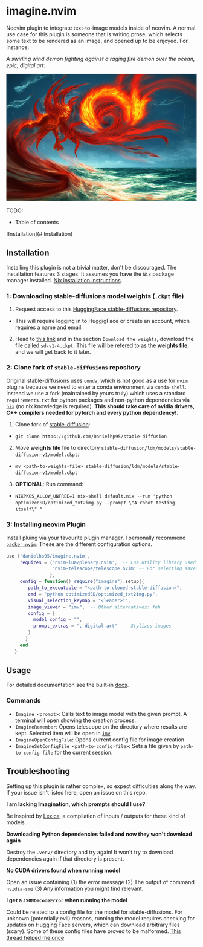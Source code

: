 
# imagine.nvim

Neovim plugin to integrate text-to-image models inside of neovim. A normal use case for this plugin is someone that is writing prose, which selects some text to be rendered as an image, and opened up to be enjoyed. For instance:

*A swirling wind demon fighting against a raging fire demon over the ocean, epic, digital art*:

![demon](./images/A_swirling_wind_demon_fighting_against_a_raging_fire_demon_over_the_ocean,_epic,_digital_art/seed_981604_00002.png)

TODO:
  - Table of contents

<!--
TODO: Add logo created via stable-diffusions
A robot in the pose of the statue The thinker by Auguste Rodin imagining things, cyberpunk:1.2, digital art, trending on artstation:

![robot_thinker](./images/robot_thinker.png)
-->


[Installation](# Installation)

## Installation

Installing this plugin is not a trivial matter, don't be discouraged. The installation features 3 stages. It assumes you have the `Nix` package manager installed. [Nix installation instructions](https://nixos.org/download.html).

### 1: Downloading stable-diffusions model weights (`.ckpt` file)

1. Request access to this [HuggingFace stable-diffusions repository](https://huggingface.co/CompVis/stable-diffusion-v1-4).
  - This will require logging in to HuggigFace or create an account, which requires a name and email.

2. Head to [this link](https://huggingface.co/CompVis/stable-diffusion-v-1-4-original) and in the section `Download the weights`, download the file called `sd-v1-4.ckpt`. This file will be refered to as the **weights file**, and we will get back to it later.

### 2: Clone fork of `stable-diffusions` repository

Original stable-diffusions uses `conda`, which is not good as a use for `nvim` plugins because we need to enter a conda environment via `conda-shell`. Instead we use a fork (maintained by yours truly) which uses a standard `requirements.txt` for python packages and non-python dependencies via [`nix`](https://nixos.org/) (no nix knowledge is required). **This should take care of nvidia drivers, C++ compilers needed for pytorch and every python dependency!**.

1. Clone fork of [stable-diffusion](https://github.com/Danielhp95/stable-diffusion):
  - `git clone https://github.com/Danielhp95/stable-diffusion`

2. Move **weights file** file to directory `stable-diffusion/ldm/models/stable-diffusion-v1/model.ckpt`:
  - `mv <path-to-weights-file> stable-diffusion/ldm/models/stable-diffusion-v1/model.ckpt`

3. **OPTIONAL**: Run command:

- `NIXPKGS_ALLOW_UNFREE=1 nix-shell default.nix --run "python optimizedSD/optimized_txt2img.py --prompt \"A robot testing itself\" "`

### 3: Installing neovim Plugin

Install pluing via your favourite plugin manager.  I personally recommend [`packer.nvim`](https://github.com/wbthomason/packer.nvim). These are the different configuration options.

```lua
use {'danielhp95/imagine.nvim',
     requires = {'nvim-lua/plenary.nvim',  -- Lua utility library used internally
                 'nvim-telescope/telescope.nvim' -- For selecting saved images
                },
     config = function() require("imagine").setup({
        path_to_executable = "<path-to-cloned-stable-diffusion>",
        cmd = "python optimizedSD/optimized_txt2img.py",
        visual_selection_keymap = "<leader>i",
        image_viewer = "imv",  -- Other alternatives: feh
        config = {
          model_config = "",
          prompt_extras = ", digital art"  -- Stylizes images
        }
       }
     end
   }
```

## Usage

For detailed documentation see the built-in [docs](./doc/imagine.txt).

### Commands

+ `Imagine <prompt>`: Calls text to image model with the given prompt. A terminal will open showing the creation process.
+ `ImagineRemember`: Opens telescope on the directory where results are kept. Selected item will be open in [`imv`](https://sr.ht/~exec64/imv/)
+ `ImagineOpenConfigFile`: Opens current config file for image creation.
+ `ImagineSetConfigFile <path-to-config-file>`: Sets a file given by `path-to-config-file` for the current session.

## Troubleshooting

Setting up this plugin is rather complex, so expect difficulties along the way. If your issue isn't listed here, open an issue on this repo.

**I am lacking Imagination, which prompts should I use?**

Be inspired by [Lexica](lexica.art), a compilation of inputs / outputs for these kind of models.

**Downloading Python dependencies failed and now they won't download again**

Destroy the `.venv/` directory and try again! It won't try to download dependencies again if that directory is present.

**No CUDA drivers found when running model**

Open an issue containing (1) the error message (2) The output of command `nvidia-smi` (3) Any information you might find relevant.

**I get a `JSONDecodeError` when running the model**

Could be related to a config file for the model for stable-diffusions. For unknown (potentially evil) reasons, running the model requires checking for updates on Hugging Face servers, which can download arbitrary files (scary). Some of these config files have proved to be malformed. [This thread helped me once](https://www.reddit.com/r/StableDiffusion/comments/xa1zbe/sd_stopped_working_not_a_valid_json_file_any/)
